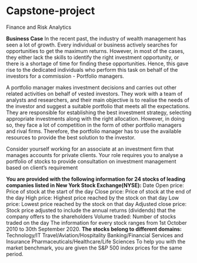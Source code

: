 # Capstone-project
Finance and Risk Analytics


**Business Case**
In the recent past, the industry of wealth management has seen a lot of growth. Every individual or business actively searches for opportunities to get the maximum returns. However, in most of the cases, they either lack the skills to identify the right investment opportunity, or there is a shortage of time for finding these opportunities. Hence, this gave rise to the dedicated individuals who perform this task on behalf of the investors for a commission - Portfolio managers.

 

A portfolio manager makes investment decisions and carries out other related activities on behalf of vested investors. They work with a team of analysts and researchers, and their main objective is to realise the needs of the investor and suggest a suitable portfolio that meets all the expectations. They are responsible for establishing the best investment strategy, selecting appropriate investments along with the right allocation. However, in doing so, they face a lot of competition in the form of other portfolio managers and rival firms. Therefore, the portfolio manager has to use the available resources to provide the best solution to the investor.

 

Consider yourself working for an associate at an investment firm that manages accounts for private clients. Your role requires you to analyse a portfolio of stocks to provide consultation on investment management based on client’s requirement

**You are provided with the following information for 24 stocks of leading companies listed in New York Stock Exchange(NYSE):**
Date
Open price: Price of stock at the start of the day
Close price: Price of stock at the end of the day
High price: Highest price reached by the stock on that day
Low price: Lowest price reached by the stock on that day
Adjusted close price: Stock price adjusted to include the annual returns (dividends) that the company offers to the shareholders
Volume traded: Number of stocks traded on the day
The information for every stock ranges from 1st October 2010 to 30th September 2020.
__The stocks belong to different domains:__
Technology/IT
Travel/Aviation/Hospitality
Banking/Financial Services and Insurance
Pharmaceuticals/Healthcare/Life Sciences
To help you with the market benchmark, you are given the S&P 500 index prices for the same period.
 
